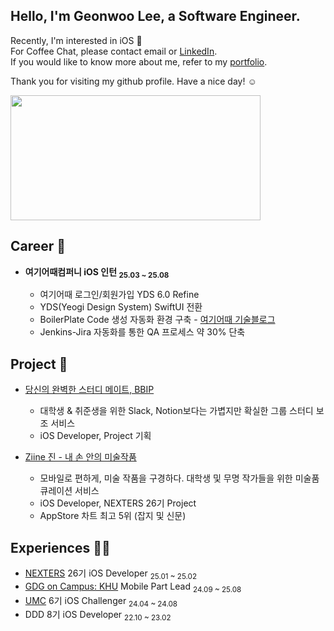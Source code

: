 ## Hello, I'm Geonwoo Lee, a Software Engineer.

Recently, I'm interested in iOS   
For Coffee Chat, please contact email or [LinkedIn](https://www.linkedin.com/in/2dubu).  
If you would like to know more about me, refer to my [portfolio](https://2dubu.notion.site/).  

Thank you for visiting my github profile. Have a nice day! ☺️

<a href="https://github.com/devxb/gitanimals">
<img
  src="https://render.gitanimals.org/farms/2dubu"
  width="400"
  height="200"
/>
</a>

## Career  🧳
- **여기어때컴퍼니 iOS 인턴  <sub> 25.03 ~ 25.08</sub>**

  - 여기어때 로그인/회원가입 YDS 6.0 Refine
  - YDS(Yeogi Design System) SwiftUI 전환
  - BoilerPlate Code 생성 자동화 환경 구축 - [여기어때 기술블로그](https://techblog.gccompany.co.kr/%ED%95%9C-%EC%A4%84%EB%A1%9C-%EB%81%9D%EB%82%B4%EB%8A%94-ios-%ED%99%94%EB%A9%B4-%EC%83%9D%EC%84%B1-scaffold-makefile-fa1f7e75aef2)
  - Jenkins-Jira 자동화를 통한 QA 프로세스 약 30% 단축

## Project  🐥
- [당신의 완벽한 스터디 메이트, BBIP](https://apps.apple.com/kr/app/bbip/id6670203690)  
  - 대학생 & 취준생을 위한 Slack, Notion보다는 가볍지만 확실한 그룹 스터디 보조 서비스
  - iOS Developer, Project 기획

- [Ziine 진 - 내 손 안의 미술작품](https://apps.apple.com/kr/app/ziine-%EC%A7%84-%EB%82%B4-%EC%86%90-%EC%95%88%EC%9D%98-%EB%AF%B8%EC%88%A0-%EC%9E%91%ED%92%88/id6742029319)
  - 모바일로 편하게, 미술 작품을 구경하다. 대학생 및 무명 작가들을 위한 미술품 큐레이션 서비스
  - iOS Developer, NEXTERS 26기 Project
  - AppStore 차트 최고 5위 (잡지 및 신문)

## Experiences  🏃🏻
- [NEXTERS](https://nexters.co.kr/) 26기 iOS Developer <sub>25.01 ~ 25.02</sub>
- [GDG on Campus: KHU](https://gdg.community.dev/gdg-on-campus-kyunghee-university-yongin-south-korea/) Mobile Part Lead <sub> 24.09 ~ 25.08</sub>
- [UMC](https://umc.makeus.in/) 6기 iOS Challenger <sub> 24.04 ~ 24.08</sub>
- DDD 8기 iOS Developer <sub> 22.10 ~ 23.02</sub>

<!--
## Awards  🏆
- SW중심대학 디지털 경진대회 정보통신기획평가원장상(최우수상) <sub>25.08</sub>
- SW중심대학 연합 SW Festival 장려상 <sub>24.11</sub>
- KHU 제3회 예술적인 소프트웨어 기업특별상 <sub>24.10</sub>
- 6th UMC Demo Day 최우수상 <sub>24.08</sub>
- 제8회 HighThon 대상 <sub>23.01</sub>
- 제22회 STAC APPJAM 우수상 <sub>22.12</sub>
- 제21회 STAC APPJAM 최우수상 <sub>22.08</sub>
-->
